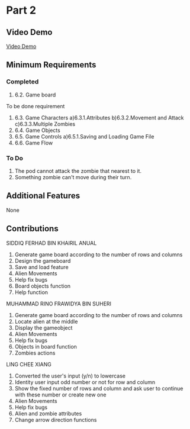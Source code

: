 # Part 2

## Video Demo

[Video Demo](https://youtu.be/2Yp9cdy-eII)

## Minimum Requirements

### Completed

1) 6.2. Game board

To be done requirement
1) 6.3. Game Characters
    a)6.3.1.Attributes
    b)6.3.2.Movement and Attack
    c)6.3.3.Multiple Zombies
2) 6.4. Game Objects
3) 6.5. Game Controls
    a)6.5.1.Saving and Loading Game File
4) 6.6. Game Flow

### To Do

1) The pod cannot attack the zombie that nearest to it.
2) Something zombie can't move during their turn.

## Additional Features

None

## Contributions

SIDDIQ FERHAD BIN KHAIRIL ANUAL

1. Generate game board according to the number of rows and columns
2. Design the gameboard
3. Save and load feature
4. Alien Movements
5. Help fix bugs
6. Board objects function
7. Help function

MUHAMMAD RINO FRAWIDYA BIN SUHERI

1. Generate game board according to the number of rows and columns
2. Locate alien at the middle
3. Display the gameobject
4. Alien Movements
5. Help fix bugs
6. Objects in board function
7. Zombies actions

LING CHEE XIANG

1. Converted the user's input (y/n) to lowercase
2. Identity user input odd number or not for row and column
3. Show the fixed number of rows and column and ask user to continue with these number or create new one
4. Alien Movements
5. Help fix bugs
6. Alien and zombie attributes
7. Change arrow direction functions
